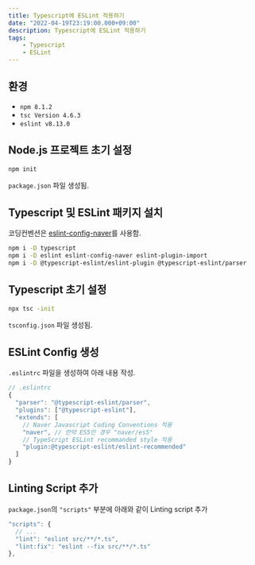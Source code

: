 ```yaml
---
title: Typescript에 ESLint 적용하기
date: "2022-04-19T23:19:00.000+09:00"
description: Typescript에 ESLint 적용하기
tags:
    - Typescript
    - ESLint
---
```


## 환경

- `npm 8.1.2`
- `tsc Version 4.6.3`
- `eslint v8.13.0`

## Node.js 프로젝트 초기 설정

```bash
npm init
```

`package.json` 파일 생성됨.

## Typescript 및 ESLint 패키지 설치

코딩컨벤션은 [eslint-config-naver](https://github.com/naver/eslint-config-naver)를 사용함.

```bash
npm i -D typescript
npm i -D eslint eslint-config-naver eslint-plugin-import
npm i -D @typescript-eslint/eslint-plugin @typescript-eslint/parser
```

## Typescript 초기 설정

```bash
npx tsc -init
```

`tsconfig.json` 파일 생성됨.

## ESLint Config 생성

`.eslintrc` 파일을 생성하여 아래 내용 작성.

```javascript
// .eslintrc
{
  "parser": "@typescript-eslint/parser",
  "plugins": ["@typescript-eslint"],
  "extends": [
    // Naver Javascript Coding Conventions 적용
    "naver", // 만약 ES5인 경우 "naver/es5"
    // TypeScript ESLint recommanded style 적용
    "plugin:@typescript-eslint/eslint-recommended"
  ]
}
```

## Linting Script 추가

`package.json`의 `"scripts"` 부분에 아래와 같이 Linting script 추가

```javascript
"scripts": {
  // ...
  "lint": "eslint src/**/*.ts",
  "lint:fix": "eslint --fix src/**/*.ts"
},
```